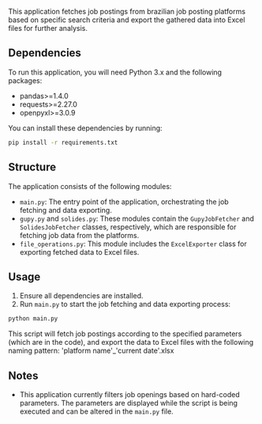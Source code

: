 
This application fetches job postings from brazilian job posting platforms based on specific search criteria and export the gathered data into Excel files for further analysis.

## Dependencies

To run this application, you will need Python 3.x and the following packages:

- pandas>=1.4.0
- requests>=2.27.0
- openpyxl>=3.0.9

You can install these dependencies by running:

```bash
pip install -r requirements.txt
```

## Structure

The application consists of the following modules:

- `main.py`: The entry point of the application, orchestrating the job fetching and data exporting.
- `gupy.py` and `solides.py`: These modules contain the `GupyJobFetcher` and `SolidesJobFetcher` classes, respectively, which are responsible for fetching job data from the platforms.
- `file_operations.py`: This module includes the `ExcelExporter` class for exporting fetched data to Excel files.

## Usage

1. Ensure all dependencies are installed.
2. Run `main.py` to start the job fetching and data exporting process:

```bash
python main.py
```

This script will fetch job postings according to the specified parameters (which are in the code), and export the data to Excel files with the following naming pattern: 'platform name'_'current date'.xlsx

## Notes

- This application currently filters job openings based on hard-coded parameters. The parameters are displayed while the script is being executed and can be altered in the `main.py` file.
